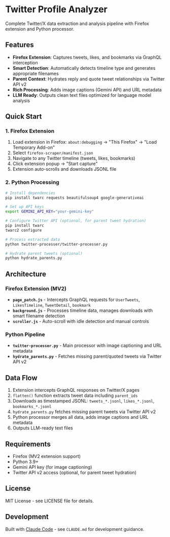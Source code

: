# Twitter Profile Analyzer

Complete Twitter/X data extraction and analysis pipeline with Firefox extension and Python processor.

## Features

- **Firefox Extension**: Captures tweets, likes, and bookmarks via GraphQL interception
- **Smart Detection**: Automatically detects timeline type and generates appropriate filenames
- **Parent Context**: Hydrates reply and quote tweet relationships via Twitter API v2
- **Rich Processing**: Adds image captions (Gemini API) and URL metadata
- **LLM Ready**: Outputs clean text files optimized for language model analysis

## Quick Start

### 1. Firefox Extension

1. Load extension in Firefox: `about:debugging` → "This Firefox" → "Load Temporary Add-on"
2. Select `firefox-scraper/manifest.json`
3. Navigate to any Twitter timeline (tweets, likes, bookmarks)
4. Click extension popup → "Start capture"
5. Extension auto-scrolls and downloads JSONL file

### 2. Python Processing

```bash
# Install dependencies
pip install twarc requests beautifulsoup4 google-generativeai

# Set up API keys
export GEMINI_API_KEY="your-gemini-key"

# Configure Twitter API (optional, for parent tweet hydration)
pip install twarc
twarc2 configure

# Process extracted data
python twitter-processer/twitter-processer.py

# Hydrate parent tweets (optional)
python hydrate_parents.py
```

## Architecture

### Firefox Extension (MV2)
- **`page_patch.js`** - Intercepts GraphQL requests for `UserTweets`, `LikesTimeline`, `TweetDetail`, `bookmark`
- **`background.js`** - Processes timeline data, manages downloads with smart filename detection
- **`scroller.js`** - Auto-scroll with idle detection and manual controls

### Python Pipeline
- **`twitter-processer.py`** - Main processor with image captioning and URL metadata
- **`hydrate_parents.py`** - Fetches missing parent/quoted tweets via Twitter API v2

## Data Flow

1. Extension intercepts GraphQL responses on Twitter/X pages
2. `flatten()` function extracts tweet data including `parent_ids`
3. Downloads as timestamped JSONL: `tweets_*.jsonl`, `likes_*.jsonl`, `bookmarks_*.jsonl`
4. `hydrate_parents.py` fetches missing parent tweets via Twitter API v2
5. Python processor merges all data, adds image captions and URL metadata
6. Outputs LLM-ready text files

## Requirements

- Firefox (MV2 extension support)
- Python 3.9+
- Gemini API key (for image captioning)
- Twitter API v2 access (optional, for parent tweet hydration)

## License

MIT License - see LICENSE file for details.

## Development

Built with [Claude Code](https://claude.ai/code) - see `CLAUDE.md` for development guidance.